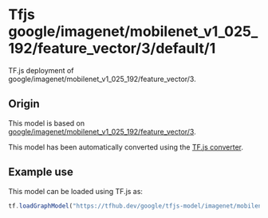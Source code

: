 # Tfjs google/imagenet/mobilenet_v1_025_192/feature_vector/3/default/1
TF.js deployment of google/imagenet/mobilenet_v1_025_192/feature_vector/3.

<!-- parent-model: google/imagenet/mobilenet_v1_025_192/feature_vector/3 -->

## Origin

This model is based on [google/imagenet/mobilenet_v1_025_192/feature_vector/3](https://tfhub.dev/google/imagenet/mobilenet_v1_025_192/feature_vector/3).

This model has been automatically converted using the [TF.js converter](https://github.com/tensorflow/tfjs/tree/master/tfjs-converter).

## Example use
This model can be loaded using TF.js as:

```javascript
tf.loadGraphModel("https://tfhub.dev/google/tfjs-model/imagenet/mobilenet_v1_025_192/feature_vector/3/default/1", { fromTFHub: true })
```
